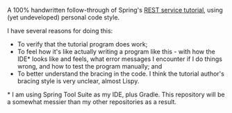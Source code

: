 A 100% handwritten follow-through of Spring's [REST service tutorial](https://spring.io/guides/tutorials/rest/), using (yet undeveloped) personal code style.

I have several reasons for doing this:
- To verify that the tutorial program does work;
- To feel how it's like actually writing a program like this - with how the IDE* looks like and feels, what error messages I encounter if I do things wrong, and how to test the program manually; and
- To better understand the bracing in the code. I think the tutorial author's bracing style is very unclear, almost Lispy.

\* I am using Spring Tool Suite as my IDE, plus Gradle. This repository will be a somewhat messier than my other repositories as a result.